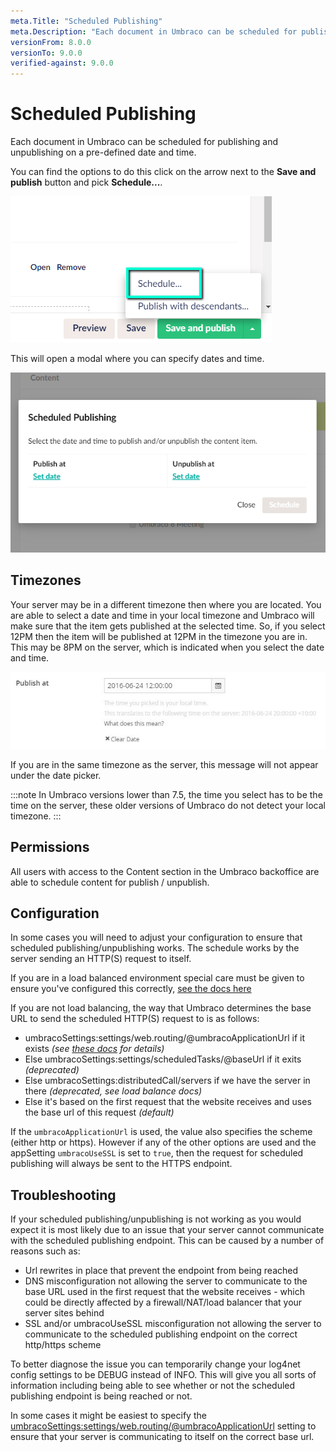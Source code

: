 ```yaml
---
meta.Title: "Scheduled Publishing"
meta.Description: "Each document in Umbraco can be scheduled for publishing and unpublishing on a pre-defined date and time."
versionFrom: 8.0.0
versionTo: 9.0.0
verified-against: 9.0.0
---
```


# Scheduled Publishing

Each document in Umbraco can be scheduled for publishing and unpublishing on a pre-defined date and time.

You can find the options to do this click on the arrow next to the **Save and publish** button and pick **Schedule...**.

![Scheduled publishing](images/schedule.png)

This will open a modal where you can specify dates and time.

![Scheduled publishing](images/scheduled-publishing-8.png)

## Timezones

Your server may be in a different timezone then where you are located. You are able to select a date and time in your local timezone and Umbraco will make sure that the item gets published at the selected time. So, if you select 12PM then the item will be published at 12PM in the timezone you are in. This may be 8PM on the server, which is indicated when you select the date and time.

![Scheduled publishing](images/Publish-Timezone-Difference.jpg)

If you are in the same timezone as the server, this message will not appear under the date picker.

:::note
In Umbraco versions lower than 7.5, the time you select has to be the time on the server, these older versions of Umbraco do not detect your local timezone.
:::

## Permissions

All users with access to the Content section in the Umbraco backoffice are able to schedule content for publish / unpublish.

## Configuration

In some cases you will need to adjust your configuration to ensure that scheduled publishing/unpublishing works. The schedule works by the server sending an HTTP(S) request to itself.

If you are in a load balanced environment special care must be given to ensure you've configured this correctly, [see the docs here](../../Setup/Server-Setup/Load-Balancing/flexible.md#scheduling-and-master-election)

If you are not load balancing, the way that Umbraco determines the base URL to send the scheduled HTTP(S) request to is as follows:

* umbracoSettings:settings/web.routing/@umbracoApplicationUrl if it exists _(see [these docs](../../../Reference/Config/umbracoSettings/index.md#web-routing) for details)_
* Else umbracoSettings:settings/scheduledTasks/@baseUrl if it exits _(deprecated)_
* Else umbracoSettings:distributedCall/servers if we have the server in there _(deprecated, see load balance docs)_
* Else it's based on the first request that the website receives and uses the base url of this request _(default)_

If the `umbracoApplicationUrl` is used, the value also specifies the scheme (either http or https). However if any of the other options are used and the appSetting `umbracoUseSSL` is set to `true`, then the request for scheduled publishing will always be sent to the HTTPS endpoint.

## Troubleshooting

If your scheduled publishing/unpublishing is not working as you would expect it is most likely due to an issue that your server cannot communicate with the scheduled publishing endpoint. This can be caused by a number of reasons such as:

* Url rewrites in place that prevent the endpoint from being reached
* DNS misconfiguration not allowing the server to communicate to the base URL used in the first request that the website receives - which could be directly affected by a firewall/NAT/load balancer that your server sites behind
* SSL and/or umbracoUseSSL misconfiguration not allowing the server to communicate to the scheduled publishing endpoint on the correct http/https scheme

To better diagnose the issue you can temporarily change your log4net config settings to be DEBUG instead of INFO. This will give you all sorts of information including being able to see whether or not the scheduled publishing endpoint is being reached or not.

In some cases it might be easiest to specify the [umbracoSettings:settings/web.routing/@umbracoApplicationUrl](../../../Reference/Config/umbracoSettings/index.md#web-routing) setting to ensure that your server is communicating to itself on the correct base url.
